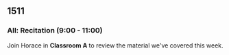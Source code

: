 ## 1511

### All: Recitation (9:00 - 11:00)

Join Horace in **Classroom A** to review the
material we've covered this week.
